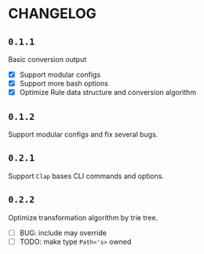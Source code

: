 # CHANGELOG

## `0.1.1`
Basic conversion output
- [x] Support modular configs
- [x] Support more bash options
- [x] Optimize Rule data structure and conversion algorithm

## `0.1.2`
Support modular configs and fix several bugs.

## `0.2.1`
Support `Clap` bases CLI commands and options.  

## `0.2.2`
Optimize transformation algorithm by trie tree.

- [ ] BUG: include may override
- [ ] TODO: make type `Path<'s>` owned
